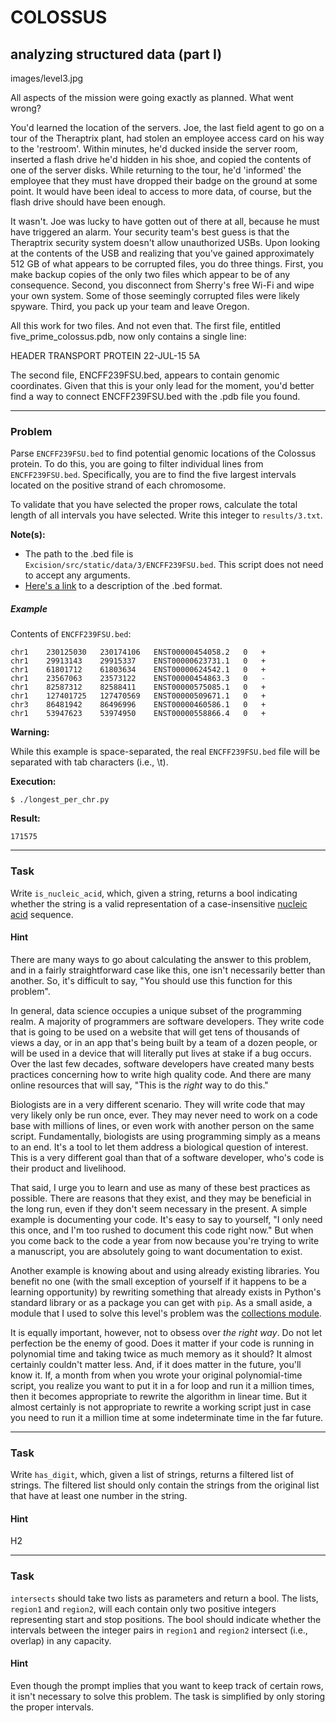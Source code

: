 COLOSSUS
=====

analyzing structured data (part I)
--------

images/level3.jpg

All aspects of the mission were going exactly as planned. What went wrong?

You'd learned the location of the servers. Joe, the last field agent to go on a tour of the Theraptrix plant, had stolen an employee access card on his way to the 'restroom'. Within minutes, he'd ducked inside the server room, inserted a flash drive he'd hidden in his shoe, and copied the contents of one of the server disks. While returning to the tour, he'd 'informed' the employee that they must have dropped their badge on the ground at some point. It would have been ideal to access to more data, of course, but the flash drive should have been enough.

It wasn't. Joe was lucky to have gotten out of there at all, because he must have triggered an alarm. Your security team's best guess is that the Theraptrix security system doesn't allow unauthorized USBs. Upon looking at the contents of the USB and realizing that you've gained approximately 512 GB of what appears to be corrupted files, you do three things. First, you make backup copies of the only two files which appear to be of any consequence. Second, you disconnect from Sherry's free Wi-Fi and wipe your own system. Some of those seemingly corrupted files were likely spyware. Third, you pack up your team and leave Oregon.


All this work for two files. And not even that. The first file, entitled five_prime_colossus.pdb, now only contains a single line:

HEADER    TRANSPORT PROTEIN                       22-JUL-15   5A

The second file, ENCFF239FSU.bed, appears to contain genomic coordinates. Given that this is your only lead for the moment, you'd better find a way to connect ENCFF239FSU.bed with the .pdb file you found.

---

### Problem

Parse `ENCFF239FSU.bed` to find potential genomic locations of the Colossus protein. To do this, you are going to filter individual lines from `ENCFF239FSU.bed`. Specifically, you are to find the five largest intervals located on the positive strand of each chromosome.

To validate that you have selected the proper rows, calculate the total length of all intervals you have selected. Write this integer to `results/3.txt`.

**Note(s):**

* The path to the .bed file is `Excision/src/static/data/3/ENCFF239FSU.bed`. This script does not need to accept any arguments.
* [Here's a link](https://genome.ucsc.edu/FAQ/FAQformat.html#format1) to a description of the .bed format.

##### Example

Contents of `ENCFF239FSU.bed`:

    chr1	230125030	230174106	ENST00000454058.2	0	+  
    chr1	29913143	29915337	ENST00000623731.1	0	+  
    chr1	61801712	61803634	ENST00000624542.1	0	+  
    chr1	23567063	23573122	ENST00000454863.3	0	-  
    chr1	82587312	82588411	ENST00000575085.1	0	+  
    chr1	127401725	127470569	ENST00000509671.1	0	+  
    chr3	86481942	86496996	ENST00000460586.1	0	+  
    chr1	53947623	53974950	ENST00000558866.4	0	+  

**Warning:**

While this example is space-separated, the real `ENCFF239FSU.bed` file will be separated with tab characters (i.e., \t).

**Execution:**

`$ ./longest_per_chr.py`

**Result:**

    171575

---

### Task

Write `is_nucleic_acid`, which, given a string, returns a bool indicating whether the string is a valid representation of a case-insensitive [nucleic acid](https://en.wikipedia.org/wiki/Nucleic_acid_notation) sequence.

#### Hint

There are many ways to go about calculating the answer to this problem, and in a fairly straightforward case like this, one isn't necessarily better than another. So, it's difficult to say, "You should use this function for this problem".

In general, data science occupies a unique subset of the programming realm. A majority of programmers are software developers. They write code that is going to be used on a website that will get tens of thousands of views a day, or in an app that's being built by a team of a dozen people, or will be used in a device that will literally put lives at stake if a bug occurs. Over the last few decades, software developers have created many bests practices concerning how to write high quality code. And there are many online resources that will say, "This is the _right_ way to do this."

Biologists are in a very different scenario. They will write code that may very likely only be run once, ever. They may never need to work on a code base with millions of lines, or even work with another person on the same script. Fundamentally, biologists are using programming simply as a means to an end. It's a tool to let them address a biological question of interest. This is a very different goal than that of a software developer, who's code is their product and livelihood.

That said, I urge you to learn and use as many of these best practices as possible. There are reasons that they exist, and they may be beneficial in the long run, even if they don't seem necessary in the present. A simple example is documenting your code. It's easy to say to yourself, "I only need this once, and I'm too rushed to document this code right now." But when you come back to the code a year from now because you're trying to write a manuscript, you are absolutely going to want documentation to exist.

Another example is knowing about and using already existing libraries. You benefit no one (with the small exception of yourself if it happens to be a learning opportunity) by rewriting something that already exists in Python's standard library or as a package you can get with `pip`. As a small aside, a module that I used to solve this level's problem was the [collections module](https://docs.python.org/3.6/library/collections.html#module-collections).  

It is equally important, however, not to obsess over *the right way*. Do not let perfection be the enemy of good. Does it matter if your code is running in polynomial time and taking twice as much memory as it should? It almost certainly couldn't matter less. And, if it does matter in the future, you'll know it. If, a month from when you wrote your original polynomial-time script, you realize you want to put it in a for loop and run it a million times, then it becomes appropriate to rewrite the algorithm in linear time. But it almost certainly is not appropriate to rewrite a working script just in case you need to run it a million time at some indeterminate time in the far future.

---

### Task

Write `has_digit`, which, given a list of strings, returns a filtered list of strings. The filtered list should only contain the strings from the original list that have at least one number in the string.

#### Hint

H2

---

### Task

`intersects` should take two lists as parameters and return a bool. The lists, `region1` and `region2`, will each contain only two positive integers representing start and stop positions. The bool should indicate whether the intervals between the integer pairs in `region1` and `region2` intersect (i.e., overlap) in any capacity.

#### Hint

Even though the prompt implies that you want to keep track of certain rows, it isn't necessary to solve this problem. The task is simplified by only storing the proper intervals.  
